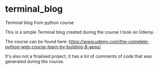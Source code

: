 # terminal_blog
Terminal blog from python course

This is a simple Terminal blog created during the course I took on Udemy.

The course can be found here: https://www.udemy.com/the-complete-python-web-course-learn-by-building-8-apps/

It's also not a finalised project, it has a lot of comments of code that was generated during the course.
